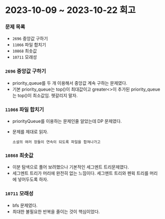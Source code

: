 # 2023-10-09 ~ 2023-10-22 회고

### 문제 목록

- `2696` 중앙값 구하기
- `11066` 파일 합치기
- `10868` 최솟값
- `10711` 모래성

### `2696` 중앙값 구하기

- priority_queue를 두 개 이용해서 중앙값 계속 구하는 문제였다.
- 기본 priority_queue는 top()이 최대값이고 greater<>이 추가된 priority_queue는 top()이 최소값임. 헷갈리지 말자.

### `11066` 파일 합치기

- priorityQueue를 이용하는 문제인줄 알았는데 DP 문제였다.
- 문제를 제대로 읽자.

  ```
  소설의 여러 장들이 연속이 되도록 파일을 합쳐나가고
  ```

### `10868` 최솟값

- 이분 탐색으로 풀어 보려했으나 기본적인 세그멘트 트리문제였다.
- 세그멘트 트리가 머리에 완전히 없는 느낌이다. 세그멘트 트리와 펜윅 트리를 머리에 넣어두도록 하자.

### `10711` 모래성

- bfs 문제였다.
- 최대한 불필요한 반복을 줄이는 것이 핵심이었다.
